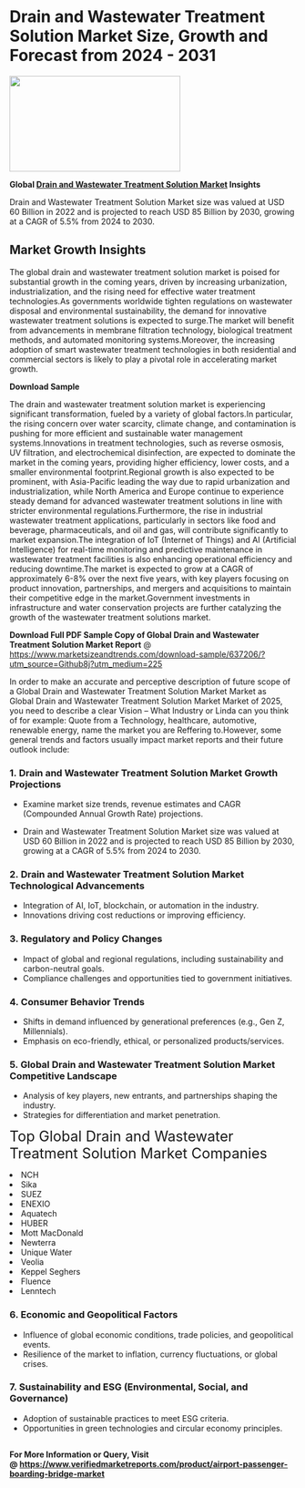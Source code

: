 <H1>Drain and Wastewater Treatment Solution Market Size, Growth and Forecast from 2024 - 2031</H1><img class="aligncenter size-medium wp-image-584254" src="https://thirdeyenews.in/wp-content/uploads/2024/09/Global-Market-Research-300x168.jpeg" alt="" width="300" height="168" /><p><strong>Global&nbsp;<a href="https://www.marketsizeandtrends.com/download-sample/637206/?utm_source=Github8j?utm_medium=225">Drain and Wastewater Treatment Solution Market</a> Insights</strong></p><p>Drain and Wastewater Treatment Solution Market size was valued at USD 60 Billion in 2022 and is projected to reach USD 85 Billion by 2030, growing at a CAGR of 5.5% from 2024 to 2030.</p><p><h2>Market Growth Insights</h2> <p>The global drain and wastewater treatment solution market is poised for substantial growth in the coming years, driven by increasing urbanization, industrialization, and the rising need for effective water treatment technologies.As governments worldwide tighten regulations on wastewater disposal and environmental sustainability, the demand for innovative wastewater treatment solutions is expected to surge.The market will benefit from advancements in membrane filtration technology, biological treatment methods, and automated monitoring systems.Moreover, the increasing adoption of smart wastewater treatment technologies in both residential and commercial sectors is likely to play a pivotal role in accelerating market growth.</p> <p><strong>Download Sample</strong></p> <p>The drain and wastewater treatment solution market is experiencing significant transformation, fueled by a variety of global factors.In particular, the rising concern over water scarcity, climate change, and contamination is pushing for more efficient and sustainable water management systems.Innovations in treatment technologies, such as reverse osmosis, UV filtration, and electrochemical disinfection, are expected to dominate the market in the coming years, providing higher efficiency, lower costs, and a smaller environmental footprint.Regional growth is also expected to be prominent, with Asia-Pacific leading the way due to rapid urbanization and industrialization, while North America and Europe continue to experience steady demand for advanced wastewater treatment solutions in line with stricter environmental regulations.Furthermore, the rise in industrial wastewater treatment applications, particularly in sectors like food and beverage, pharmaceuticals, and oil and gas, will contribute significantly to market expansion.The integration of IoT (Internet of Things) and AI (Artificial Intelligence) for real-time monitoring and predictive maintenance in wastewater treatment facilities is also enhancing operational efficiency and reducing downtime.The market is expected to grow at a CAGR of approximately 6-8% over the next five years, with key players focusing on product innovation, partnerships, and mergers and acquisitions to maintain their competitive edge in the market.Government investments in infrastructure and water conservation projects are further catalyzing the growth of the wastewater treatment solutions market.</p> <p><span class=""><strong>Download Full PDF Sample Copy of Global Drain and Wastewater Treatment Solution Market Report</strong> @ <a href="https://www.marketsizeandtrends.com/download-sample/637206/?utm_source=Github8j?utm_medium=225" target="_blank">https://www.marketsizeandtrends.com/download-sample/637206/?utm_source=Github8j?utm_medium=225</a></span></p><p>In order to make an accurate and perceptive description of future scope of a Global&nbsp;Drain and Wastewater Treatment Solution Market Market as Global&nbsp;Drain and Wastewater Treatment Solution Market Market of 2025, you need to describe a clear Vision &ndash; What Industry or Linda can you think of for example: Quote from a Technology, healthcare, automotive, renewable energy, name the market you are Reffering to.However, some general trends and factors usually impact market reports and their future outlook include:</p><h3>1.&nbsp;<strong>Drain and Wastewater Treatment Solution Market Growth Projections</strong></h3><ul><li>Examine market size trends, revenue estimates and CAGR (Compounded Annual Growth Rate) projections.</li><li><p>Drain and Wastewater Treatment Solution Market size was valued at USD 60 Billion in 2022 and is projected to reach USD 85 Billion by 2030, growing at a CAGR of 5.5% from 2024 to 2030.</p></li></ul><h3>2.&nbsp;<strong>Drain and Wastewater Treatment Solution Market Technological Advancements</strong></h3><ul><li>Integration of AI, IoT, blockchain, or automation in the industry.</li><li>Innovations driving cost reductions or improving efficiency.</li></ul><h3>3.&nbsp;<strong>Regulatory and Policy Changes</strong></h3><ul><li>Impact of global and regional regulations, including sustainability and carbon-neutral goals.</li><li>Compliance challenges and opportunities tied to government initiatives.</li></ul><h3>4.&nbsp;<strong>Consumer Behavior Trends</strong></h3><ul><li>Shifts in demand influenced by generational preferences (e.g., Gen Z, Millennials).</li><li>Emphasis on eco-friendly, ethical, or personalized products/services.</li></ul><h3>5.&nbsp;<strong>Global Drain and Wastewater Treatment Solution Market Competitive Landscape</strong></h3><ul><li>Analysis of key players, new entrants, and partnerships shaping the industry.</li><li>Strategies for differentiation and market penetration.</li></ul><p data-pm-slice="1 1 []"><span style="color: inherit; font-family: inherit; font-size: 25px;">Top Global Drain and Wastewater Treatment Solution Market Companies</span></p><div class="" data-test-id=""><p><li>NCH</li><li> Sika</li><li> SUEZ</li><li> ENEXIO</li><li> Aquatech</li><li> HUBER</li><li> Mott MacDonald</li><li> Newterra</li><li> Unique Water</li><li> Veolia</li><li> Keppel Seghers</li><li> Fluence</li><li> Lenntech</li></p></div><h3>6.&nbsp;<strong>Economic and Geopolitical Factors</strong></h3><ul><li>Influence of global economic conditions, trade policies, and geopolitical events.</li><li>Resilience of the market to inflation, currency fluctuations, or global crises.</li></ul><h3>7.&nbsp;<strong>Sustainability and ESG (Environmental, Social, and Governance)</strong></h3><ul><li>Adoption of sustainable practices to meet ESG criteria.</li><li>Opportunities in green technologies and circular economy principles.</li></ul><h2><strong style="font-size: 14px;">For More Information or Query, Visit @&nbsp;</strong><a style="background-color: #ffffff; font-size: 14px;" href="https://www.marketsizeandtrends.com/report/drain-and-wastewater-treatment-solution-market/" target="_blank">https://www.verifiedmarketreports.com/product/airport-passenger-boarding-bridge-market</a></h2>